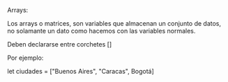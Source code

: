 Arrays:

Los arrays o matrices, son variables que almacenan un conjunto de datos, 
no solamante un dato como hacemos con las variables normales. 

Deben declararse entre corchetes [] 

Por ejemplo:

let ciudades = ["Buenos Aires", "Caracas", Bogotá]